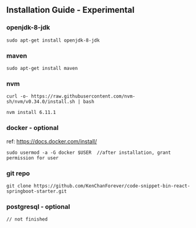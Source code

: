 ## Installation Guide - Experimental


### openjdk-8-jdk
```
sudo apt-get install openjdk-8-jdk
```

### maven
```
sudo apt-get install maven
```

### nvm
```
curl -o- https://raw.githubusercontent.com/nvm-sh/nvm/v0.34.0/install.sh | bash

nvm install 6.11.1
```

### docker - optional
ref: https://docs.docker.com/install/
```
sudo usermod -a -G docker $USER  //after installation, grant permission for user
```

### git repo
```
git clone https://github.com/KenChanForever/code-snippet-bin-react-springboot-starter.git
```

### postgresql - optional
```
// not finished
```
